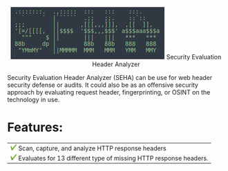 
<center><img src="/images/SEHA.png" alt="Alt text" title="Optional title">
Security  Evaluation  Header  Analyzer</center>

<p> Security Evaluation Header Analyzer (SEHA) can be use for web header security defense or audits. It could also
be as an offensive security approach by evaluating request header, fingerprinting, or OSINT on the technology
in use.</p>

<h1>Features:</h1>
<table cellspacing="0" cellpadding="0" border="0">
	<tr>
		<td><img src="https://github.com/1KevinFigueroa/SEHA/blob/main/images/greenCheck.png" alt="green check" title="Green Check" height="15" weight="15"> Scan, capture, and analyze HTTP response headers</td>
	</tr>
	<tr>
		<td><img src="https://github.com/1KevinFigueroa/SEHA/blob/main/images/greenCheck.png" alt="green check" title="Green Check" height="15" weight="15">  Evaluates for 13 different type of missing HTTP response headers.</td>
	</tr>
</table>